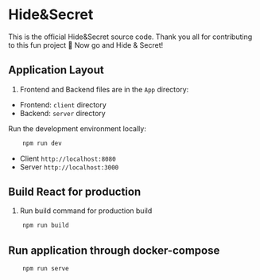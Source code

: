 # Hide&Secret

This is the official Hide&Secret source code. Thank you all for contributing to this fun project 🙏 Now go and Hide & Secret!

## Application Layout

1. Frontend and Backend files are in the `App` directory:

- Frontend: `client` directory
- Backend: `server` directory

Run the development environment locally:

```sh
    npm run dev
```
- Client `http://localhost:8080`
- Server `http://localhost:3000`

## Build React for production

1. Run build command for production build

```sh
    npm run build
```

## Run application through docker-compose

```sh
    npm run serve
```